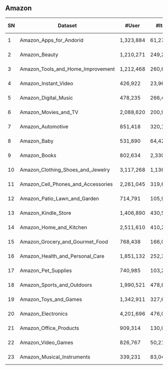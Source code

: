 ## Amazon 

| SN | Dataset                                | \#User    | \#Item    | \#Inteaction | Sparsity  | Interaction Type   | TimeStamp | User Context | Item Context | Interaction Context |
|----|----------------------------------------|-----------|-----------|--------------|-----------|--------------------|-----------|--------------|--------------|---------------------|
| 1  | Amazon\_Apps\_for\_Andorid             | 1,323,884 | 61,275    | 2,638,172    | 99\.9967% | rating<br/>\[0,5\] | √         |              | √            |                     |
| 2  | Amazon\_Beauty                         | 1,210,271 | 249,274   | 2,023,070    | 99\.9993% | rating<br/>\[0,5\] | √         |              | √            |                     |
| 3  | Amazon\_Tools\_and\_Home\_Improvement  | 1,212,468 | 260,659   | 1,926,047    | 99\.9994% | rating<br/>\[0,5\] | √         |              | √            |                     |
| 4  | Amazon\_Instant\_Video                 | 426,922   | 23,965    | 583,933      | 99\.9943% | rating<br/>\[0,5\] | √         |              | √            |                     |
| 5  | Amazon\_Digital\_Music                 | 478,235   | 266,414   | 836,006      | 99\.9993% | rating<br/>\[0,5\] | √         |              | √            |                     |
| 6  | Amazon\_Movies\_and\_TV                | 2,088,620 | 200,941   | 4,607,047    | 99\.9989% | rating<br/>\[0,5\] | √         |              | √            |                     |
| 7  | Amazon\_Automotive                     | 851,418   | 320,112   | 1,373,768    | 99\.9995% | rating<br/>\[0,5\] | √         |              | √            |                     |
| 8  | Amazon\_Baby                           | 531,890   | 64,426    | 915,446      | 99\.9973% | rating<br/>\[0,5\] | √         |              | √            |                     |
| 9  | Amazon\_Books                          | 802,634   | 2,330,066 | 22,507,155   | 99\.9999% | rating<br/>\[0,5\] | √         |              | √            |                     |
| 10 | Amazon\_Clothing\_Shoes\_and\_Jewelry  | 3,117,268 | 1,136,004 | 5,748,920    | 99\.9998% | rating<br/>\[0,5\] | √         |              | √            |                     |
| 11 | Amazon\_Cell\_Phones\_and\_Accessories | 2,261,045 | 319,678   | 3,447,249    | 99\.9995% | rating<br/>\[0,5\] | √         |              | √            |                     |
| 12 | Amazon\_Patio\_Lawn\_and\_Garden       | 714,791   | 105,984   | 993,490      | 99\.9987% | rating<br/>\[0,5\] | √         |              | √            |                     |
| 13 | Amazon\_Kindle\_Store                  | 1,406,890 | 430,530   | 3,205,467    | 99\.9995% | rating<br/>\[0,5\] | √         |              | √            |                     |
| 14 | Amazon\_Home\_and\_Kitchen             | 2,511,610 | 410,243   | 4,253,926    | 99\.9996% | rating<br/>\[0,5\] | √         |              | √            |                     |
| 15 | Amazon\_Grocery\_and\_Gourmet\_Food    | 768,438   | 166,049   | 1,297,156    | 99\.9990% | rating<br/>\[0,5\] | √         |              | √            |                     |
| 16 | Amazon\_Health\_and\_Personal\_Care    | 1,851,132 | 252,331   | 2,982,326    | 99\.9994% | rating<br/>\[0,5\] | √         |              | √            |                     |
| 17 | Amazon\_Pet\_Supplies                  | 740,985   | 103,288   | 1,235,316    | 99\.9984% | rating<br/>\[0,5\] | √         |              | √            |                     |
| 18 | Amazon\_Sports\_and\_Outdoors          | 1,990,521 | 478,898   | 3,268,695    | 99\.9997% | rating<br/>\[0,5\] | √         |              | √            |                     |
| 19 | Amazon\_Toys\_and\_Games               | 1,342,911 | 327,698   | 2,252,771    | 99\.9995% | rating<br/>\[0,5\] | √         |              | √            |                     |
| 20 | Amazon\_Electronics                    | 4,201,696 | 476,002   | 7,824,482    | 99\.9996% | rating<br/>\[0,5\] | √         |              | √            |                     |
| 21 | Amazon\_Office\_Products               | 909,314   | 130,006   | 1,243,186    | 99\.9989% | rating<br/>\[0,5\] | √         |              | √            |                     |
| 22 | Amazon\_Video\_Games                   | 826,767   | 50,210    | 1,324,753    | 99\.9968% | rating<br/>\[0,5\] | √         |              | √            |                     |
| 23 | Amazon\_Musical\_Instruments           | 339,231   | 83,046    | 500,176      | 99\.9982% | rating<br/>\[0,5\] | √         |              | √            |                     |
